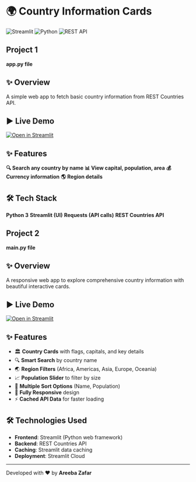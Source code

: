 # 🌍 Country Information Cards

![Streamlit](https://img.shields.io/badge/Streamlit-FF4B4B?style=for-the-badge&logo=Streamlit&logoColor=white)
![Python](https://img.shields.io/badge/Python-3776AB?style=for-the-badge&logo=python&logoColor=white)
![REST API](https://img.shields.io/badge/REST_API-02569B?style=for-the-badge&logo=rest&logoColor=white)

## Project 1
**app.py file**
## ✨ Overview

A simple web app to fetch basic country information from REST Countries API.

## ▶️ Live Demo

[![Open in Streamlit](https://static.streamlit.io/badges/streamlit_badge_black_white.svg)](https://country-info-app.streamlit.app)

## ✨ Features

**🔍 Search any country by name**
**📊 View capital, population, area**
**💰 Currency information**
**🌎 Region details**

## 🛠️ Tech Stack

**Python 3**
**Streamlit (UI)**
**Requests (API calls)**
**REST Countries API**


## Project 2
**main.py file**

## ✨ Overview
A responsive web app to explore comprehensive country information with beautiful interactive cards.

## ▶️ Live Demo

[![Open in Streamlit](https://static.streamlit.io/badges/streamlit_badge_black_white.svg)](https://country-info-app.streamlit.app)

## ✨ Features

- 🏛️ **Country Cards** with flags, capitals, and key details
- 🔍 **Smart Search** by country name
- 🌏 **Region Filters** (Africa, Americas, Asia, Europe, Oceania)
- 📈 **Population Slider** to filter by size
- 🔄 **Multiple Sort Options** (Name, Population)
- 📱 **Fully Responsive** design
- ⚡ **Cached API Data** for faster loading

## 🛠️ Technologies Used

- **Frontend**: Streamlit (Python web framework)
- **Backend**: REST Countries API
- **Caching**: Streamlit data caching
- **Deployment**: Streamlit Cloud

---

Developed with ❤️ by **Areeba Zafar** 